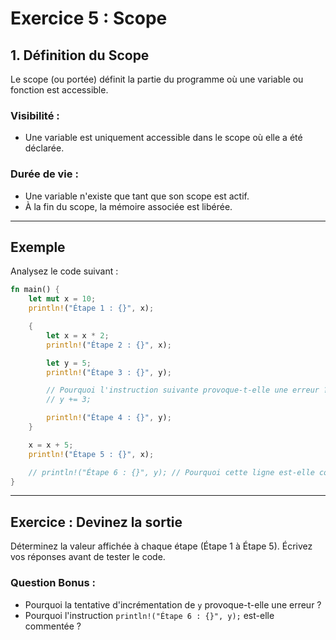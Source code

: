 # Exercice 5 : Scope

## **1. Définition du Scope**

Le scope (ou portée) définit la partie du programme où une variable ou fonction est accessible.

### **Visibilité :**
- Une variable est uniquement accessible dans le scope où elle a été déclarée.

### **Durée de vie :**
- Une variable n'existe que tant que son scope est actif.
- À la fin du scope, la mémoire associée est libérée.

---

## **Exemple**

Analysez le code suivant :

```rust
fn main() {
    let mut x = 10;
    println!("Étape 1 : {}", x);

    {
        let x = x * 2;
        println!("Étape 2 : {}", x);

        let y = 5;
        println!("Étape 3 : {}", y);

        // Pourquoi l'instruction suivante provoque-t-elle une erreur ?
        // y += 3;

        println!("Étape 4 : {}", y);
    }

    x = x + 5;
    println!("Étape 5 : {}", x);

    // println!("Étape 6 : {}", y); // Pourquoi cette ligne est-elle commentée ?
}
```

---

## **Exercice : Devinez la sortie**

Déterminez la valeur affichée à chaque étape (Étape 1 à Étape 5). Écrivez vos réponses avant de tester le code.

### Question Bonus :
- Pourquoi la tentative d'incrémentation de `y` provoque-t-elle une erreur ?
- Pourquoi l'instruction `println!("Étape 6 : {}", y);` est-elle commentée ?
